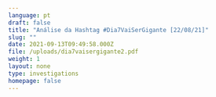 ```yaml
---
language: pt
draft: false
title: "Análise da Hashtag #Dia7VaiSerGigante [22/08/21]"
slug: ""
date: 2021-09-13T09:49:58.000Z
file: /uploads/dia7vaisergigante2.pdf
weight: 1
layout: none
type: investigations
homepage: false
---
```

